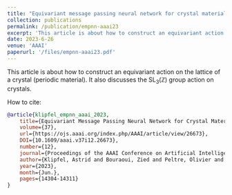 ```yaml
---
title: "Equivariant message passing neural network for crystal material discovery"
collection: publications
permalink: /publication/empnn-aaai23
excerpt: 'This article is about how to construct an equivariant action on the lattice of a crystal (periodic material). It also discusses the $\text{SL}_3(\mathbb{Z})$ group action on crystals.'
date: 2023-6-26
venue: 'AAAI'
paperurl: '/files/empnn-aaai23.pdf'
---
```

This article is about how to construct an equivariant action on the lattice of a crystal (periodic material). It also discusses the $\text{SL}_3(\mathbb{Z})$ group action on crystals.

How to cite:
```bibtex
@article{klipfel_empnn_aaai_2023,
    title={Equivariant Message Passing Neural Network for Crystal Material Discovery},
    volume={37},
    url={https://ojs.aaai.org/index.php/AAAI/article/view/26673},
    DOI={10.1609/aaai.v37i12.26673},
    number={12},
    journal={Proceedings of the AAAI Conference on Artificial Intelligence},
    author={Klipfel, Astrid and Bouraoui, Zied and Peltre, Olivier and Fregier, Yaël and Harrati, Najwa and Sayede, Adlane},
    year={2023},
    month={Jun.},
    pages={14304-14311}
}
```
